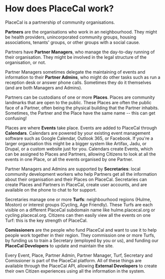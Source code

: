 # How does PlaceCal work?

PlaceCal is a partnership of community organisations.

**Partners** are the organisations who work in an neighbourhood. They might be health providers, unincorporated community groups, housing associations, tenants' groups, or other groups with a social cause.

Partners have **Partner Managers**, who manage the day-to-day running of their organisation. They might be involved in the legal structure of the organisation, or not.

Partner Managers sometimes delegate the maintaining of events and information to their **Partner Admins**, who might do other tasks such as run a reception desk or answer phone calls. Sometimes they do it themselves \(and are both Managers and Admins\).

Partners can be custodians of one or more **Places**. Places are community landmarks that are open to the public. These Places are often the public face of a Partner, often being the physical building that the Partner inhabits. Sometimes, the Partner and the Place have the same name -- this can get confusing!

Places are where **Events** take place. Events are added to PlaceCal through **Calendars**. Calendars are powered by your existing event management software such as Google Calendar, Outlook 365, or Facebook. If you're a larger organisation this might be a bigger system like Artifax, Jadu, or Drupal, or a custom website just for you. Calendars create Events, which can be assigned to Places and Partners, allowing Citizens to look at all the events in one Place, or all the events organised by one Partner.

Partner Managers and Admins are supported by **Secretaries**: local community development workers who help Partners get all the information about their organisation and their Places on PlaceCal. Secretaries can create Places and Partners in PlaceCal, create user accounts, and are available on the phone to chat to for support.

Secretaries manage one or more **Turfs**: neighbourhood regions \(Hulme, Moston\) or interest groups \(Cycling, Age Friendly\). These Turfs are each visible on a different PlaceCal subdomain name like hulme.placecal.org or cycling.placecal.org. Citizens can then easily view all the events on one Turf: this is the key strength of PlaceCal.

**Comissioners** are the people who fund PlaceCal and want to use it to help people work together in their region. They commission one or more Turfs, by funding us to train a Secretary \(employed by you or us\), and funding our **PlaceCal Developers** to update and maintain the site.

Every Event, Place, Partner Admin, Partner Manager, Turf, Secretary and Comissioner is part of the PlaceCal platform. All of these things are available through the PlaceCal API, allowing **External Developers** to create their own Citizen experiences using all the information in the system.

